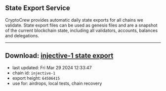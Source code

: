 ## State Export Service
CryptoCrew provides automatic daily state exports for all chains we validate. State export files can be used as genesis files and are a snapshot of the current blockchain state, including all validators, accounts, balances and delegations.

---
**Download: [injective-1 state export](https://dl-eu2.ccvalidators.com/SERVICE/injective/injective-1_export_64506415.json)**
---

- last updated: Fri Mar 29 2024 12:33:47
- chain id: `injective-1`
- export height: `64506415`
- use for: airdrops, local tests, chain recovery
